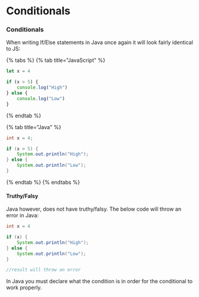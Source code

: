 # Conditionals

### Conditionals

When writing If/Else statements in Java once again it will look fairly identical to JS:

{% tabs %}
{% tab title="JavaScript" %}
```javascript
let x = 4

if (x > 5) {
	console.log("High")
} else {
	console.log("Low")
}
```
{% endtab %}

{% tab title="Java" %}
```java
int x = 4;

if (x > 5) {
	System.out.println("High");
} else {
	System.out.println("Low");
}
```
{% endtab %}
{% endtabs %}

#### Truthy/Falsy

Java however, does not have truthy/falsy. The below code will throw an error in Java:

```java
int x = 4

if (x) {
	System.out.println("High");
} else {
	System.out.println("Low");
}

//result will throw an error
```

In Java you must declare what the condition is in order for the conditional to work properly.



